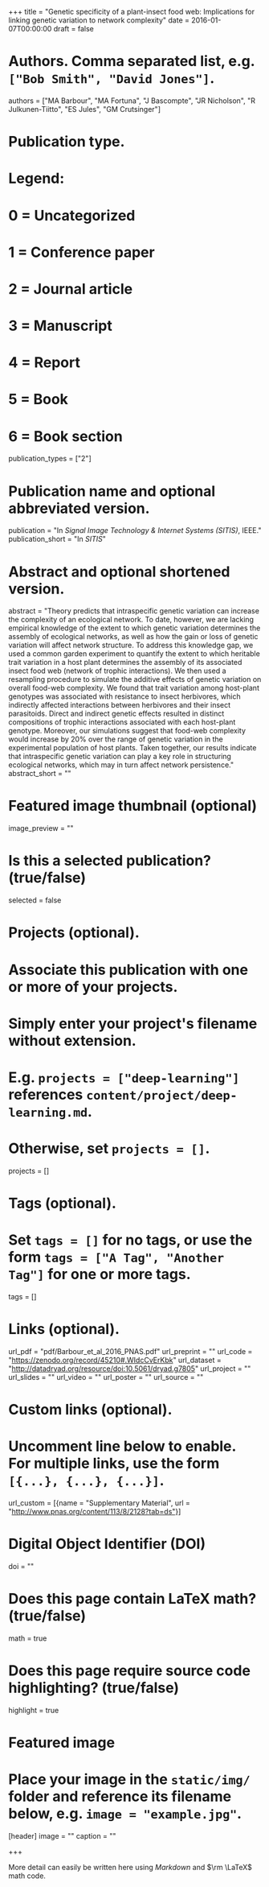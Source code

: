 +++
title = "Genetic specificity of a plant-insect food web: Implications for linking genetic variation to network complexity"
date = 2016-01-07T00:00:00 
draft = false

# Authors. Comma separated list, e.g. `["Bob Smith", "David Jones"]`.
authors = ["MA Barbour", "MA Fortuna", "J Bascompte", "JR Nicholson", "R Julkunen-Tiitto", "ES Jules", "GM Crutsinger"]

# Publication type.
# Legend:
# 0 = Uncategorized
# 1 = Conference paper
# 2 = Journal article
# 3 = Manuscript
# 4 = Report
# 5 = Book
# 6 = Book section
publication_types = ["2"]

# Publication name and optional abbreviated version.
publication = "In *Signal Image Technology & Internet Systems (SITIS)*, IEEE."
publication_short = "In *SITIS*"

# Abstract and optional shortened version.
abstract = "Theory predicts that intraspecific genetic variation can increase the complexity of an ecological network. To date, however, we are lacking empirical knowledge of the extent to which genetic variation determines the assembly of ecological networks, as well as how the gain or loss of genetic variation will affect network structure. To address this knowledge gap, we used a common garden experiment to quantify the extent to which heritable trait variation in a host plant determines the assembly of its associated insect food web (network of trophic interactions). We then used a resampling procedure to simulate the additive effects of genetic variation on overall food-web complexity. We found that trait variation among host-plant genotypes was associated with resistance to insect herbivores, which indirectly affected interactions between herbivores and their insect parasitoids. Direct and indirect genetic effects resulted in distinct compositions of trophic interactions associated with each host-plant genotype. Moreover, our simulations suggest that food-web complexity would increase by 20% over the range of genetic variation in the experimental population of host plants. Taken together, our results indicate that intraspecific genetic variation can play a key role in structuring ecological networks, which may in turn affect network persistence."
abstract_short = ""

# Featured image thumbnail (optional)
image_preview = ""

# Is this a selected publication? (true/false)
selected = false

# Projects (optional).
#   Associate this publication with one or more of your projects.
#   Simply enter your project's filename without extension.
#   E.g. `projects = ["deep-learning"]` references `content/project/deep-learning.md`.
#   Otherwise, set `projects = []`.
projects = []

# Tags (optional).
#   Set `tags = []` for no tags, or use the form `tags = ["A Tag", "Another Tag"]` for one or more tags.
tags = []

# Links (optional).
url_pdf = "pdf/Barbour_et_al_2016_PNAS.pdf"
url_preprint = ""
url_code = "https://zenodo.org/record/45210#.WIdcCvErKbk"
url_dataset = "http://datadryad.org/resource/doi:10.5061/dryad.g7805"
url_project = ""
url_slides = ""
url_video = ""
url_poster = ""
url_source = ""

# Custom links (optional).
#   Uncomment line below to enable. For multiple links, use the form `[{...}, {...}, {...}]`.
url_custom = [{name = "Supplementary Material", url = "http://www.pnas.org/content/113/8/2128?tab=ds"}]


# Digital Object Identifier (DOI)
doi = ""

# Does this page contain LaTeX math? (true/false)
math = true

# Does this page require source code highlighting? (true/false)
highlight = true

# Featured image
# Place your image in the `static/img/` folder and reference its filename below, e.g. `image = "example.jpg"`.
[header]
image = ""
caption = ""

+++

More detail can easily be written here using *Markdown* and $\rm \LaTeX$ math code.
